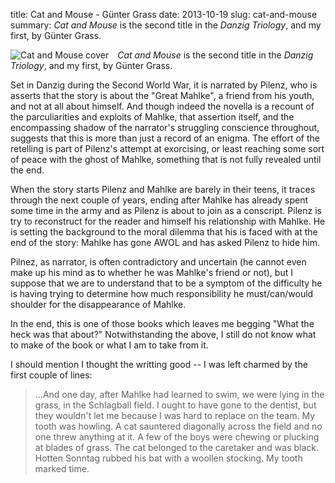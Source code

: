 title: Cat and Mouse - G&uuml;nter Grass
date: 2013-10-19
slug: cat-and-mouse
summary: _Cat and Mouse_ is the second title in the _Danzig Triology_,
    and my first, by G&uuml;nter Grass.

<img style="margin-right:1em;max-width:40%;" alt="Cat and Mouse cover" src="/static/images/Front_cover_of_Penguin_1975_Reprint_of_Günter_Grass_novella_Cat_and_Mouse.jpg" align="left"/>

_Cat and Mouse_ is the second title in the _Danzig Triology_, and my
first, by G&uuml;nter Grass.

Set in Danzig during the Second World War, it is narrated by Pilenz,
who is asserts that the story is about the "Great Mahlke", a friend
from his youth, and not at all about himself. And though indeed the
novella is a recount of the parculiarities and exploits of Mahlke,
that assertion itself, and the encompassing shadow of the narrator's
struggling conscience throughout, suggests that this is more than just
a record of an enigma. The effort of the retelling is part of Pilenz's
attempt at exorcising, or least reaching some sort of peace with the
ghost of Mahlke, something that is not fully revealed until the end.

When the story starts Pilenz and Mahlke are barely in their teens, it
traces through the next couple of years, ending after Mahlke has
already spent some time in the army and as Pilenz is about to join as
a conscript. Pilenz is try to reconstruct for the reader and himself
his relationship with Mahlke. He is setting the background to the
moral dilemma that his is faced with at the end of the story: Mahlke
has gone AWOL and has asked Pilenz to hide him.

Pilnez, as narrator, is often contradictory and uncertain (he cannot
even make up his mind as to whether he was Mahlke's friend or not),
but I suppose that we are to understand that to be a symptom of the
difficulty he is having trying to determine how much responsibility
he must/can/would shoulder for the disappearance of Mahlke.

In the end, this is one of those books which leaves me begging "What
the heck was that about?" Notwithstanding the above, I still do not
know what to make of the book or what I am to take from it.

I should mention I thought the writting good -- I was left charmed by
the first couple of lines:

> ...And one day, after Mahlke had learned to swim, we were lying in
> the grass, in the Schlagball field. I ought to have gone to the
> dentist, but they wouldn't let me because I was hard to replace on
> the team. My tooth was howling. A cat sauntered diagonally across
> the field and no one threw anything at it. A few of the boys were
> chewing or plucking at blades of grass. The cat belonged to the
> caretaker and was black. Hotten Sonntag rubbed his bat with a
> woollen stocking. My tooth marked time.
